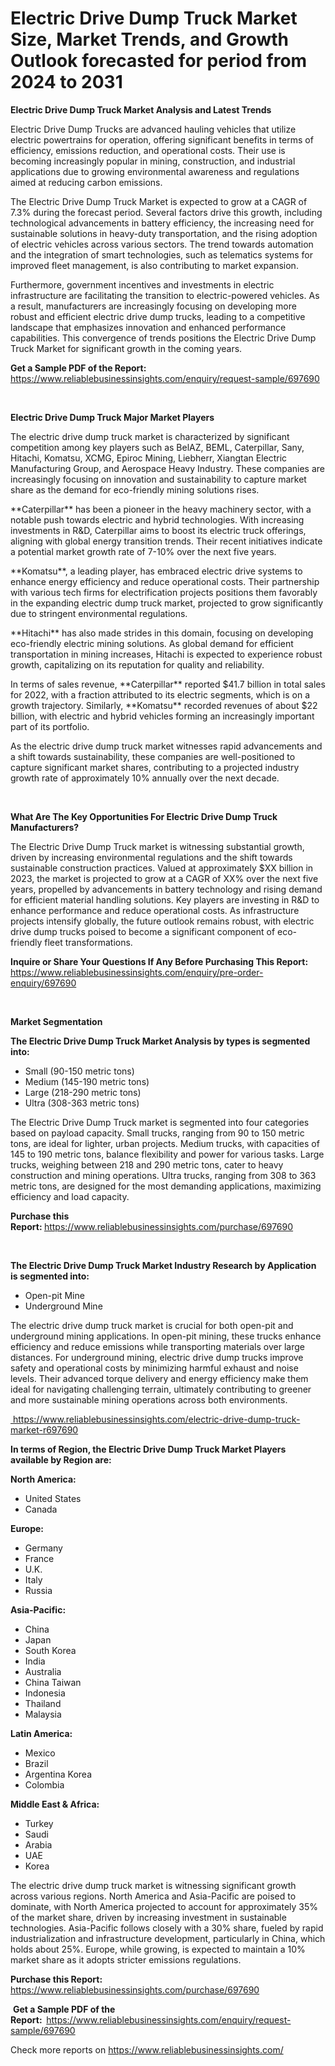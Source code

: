 <p><h1>Electric Drive Dump Truck Market Size, Market Trends, and Growth Outlook forecasted for period from 2024 to 2031</h1></p><p><strong>Electric Drive Dump Truck Market Analysis and Latest Trends</strong></p>
<p><p>Electric Drive Dump Trucks are advanced hauling vehicles that utilize electric powertrains for operation, offering significant benefits in terms of efficiency, emissions reduction, and operational costs. Their use is becoming increasingly popular in mining, construction, and industrial applications due to growing environmental awareness and regulations aimed at reducing carbon emissions.</p><p>The Electric Drive Dump Truck Market is expected to grow at a CAGR of 7.3% during the forecast period. Several factors drive this growth, including technological advancements in battery efficiency, the increasing need for sustainable solutions in heavy-duty transportation, and the rising adoption of electric vehicles across various sectors. The trend towards automation and the integration of smart technologies, such as telematics systems for improved fleet management, is also contributing to market expansion. </p><p>Furthermore, government incentives and investments in electric infrastructure are facilitating the transition to electric-powered vehicles. As a result, manufacturers are increasingly focusing on developing more robust and efficient electric drive dump trucks, leading to a competitive landscape that emphasizes innovation and enhanced performance capabilities. This convergence of trends positions the Electric Drive Dump Truck Market for significant growth in the coming years.</p></p>
<p><strong>Get a Sample PDF of the Report:&nbsp;</strong> <a href="https://www.reliablebusinessinsights.com/enquiry/request-sample/697690?utm_campaign=1138&utm_medium=2&utm_source=Github&utm_content=ia&utm_term=27122024&utm_id=electric-drive-dump-truck">https://www.reliablebusinessinsights.com/enquiry/request-sample/697690</a></p>
<p>&nbsp;</p>
<p><strong>Electric Drive Dump Truck Major Market Players</strong></p>
<p><p>The electric drive dump truck market is characterized by significant competition among key players such as BelAZ, BEML, Caterpillar, Sany, Hitachi, Komatsu, XCMG, Epiroc Mining, Liebherr, Xiangtan Electric Manufacturing Group, and Aerospace Heavy Industry. These companies are increasingly focusing on innovation and sustainability to capture market share as the demand for eco-friendly mining solutions rises.</p><p>**Caterpillar** has been a pioneer in the heavy machinery sector, with a notable push towards electric and hybrid technologies. With increasing investments in R&D, Caterpillar aims to boost its electric truck offerings, aligning with global energy transition trends. Their recent initiatives indicate a potential market growth rate of 7-10% over the next five years.</p><p>**Komatsu**, a leading player, has embraced electric drive systems to enhance energy efficiency and reduce operational costs. Their partnership with various tech firms for electrification projects positions them favorably in the expanding electric dump truck market, projected to grow significantly due to stringent environmental regulations.</p><p>**Hitachi** has also made strides in this domain, focusing on developing eco-friendly electric mining solutions. As global demand for efficient transportation in mining increases, Hitachi is expected to experience robust growth, capitalizing on its reputation for quality and reliability.</p><p>In terms of sales revenue, **Caterpillar** reported $41.7 billion in total sales for 2022, with a fraction attributed to its electric segments, which is on a growth trajectory. Similarly, **Komatsu** recorded revenues of about $22 billion, with electric and hybrid vehicles forming an increasingly important part of its portfolio.</p><p>As the electric drive dump truck market witnesses rapid advancements and a shift towards sustainability, these companies are well-positioned to capture significant market shares, contributing to a projected industry growth rate of approximately 10% annually over the next decade.</p></p>
<p>&nbsp;</p>
<p><strong>What Are The Key Opportunities For Electric Drive Dump Truck Manufacturers?</strong></p>
<p><p>The Electric Drive Dump Truck market is witnessing substantial growth, driven by increasing environmental regulations and the shift towards sustainable construction practices. Valued at approximately $XX billion in 2023, the market is projected to grow at a CAGR of XX% over the next five years, propelled by advancements in battery technology and rising demand for efficient material handling solutions. Key players are investing in R&D to enhance performance and reduce operational costs. As infrastructure projects intensify globally, the future outlook remains robust, with electric drive dump trucks poised to become a significant component of eco-friendly fleet transformations.</p></p>
<p><strong>Inquire or Share Your Questions If Any Before Purchasing This Report:</strong> <a href="https://www.reliablebusinessinsights.com/enquiry/pre-order-enquiry/697690?utm_campaign=1138&utm_medium=2&utm_source=Github&utm_content=ia&utm_term=27122024&utm_id=electric-drive-dump-truck">https://www.reliablebusinessinsights.com/enquiry/pre-order-enquiry/697690</a></p>
<p>&nbsp;</p>
<p><strong>Market Segmentation</strong></p>
<p><strong>The Electric Drive Dump Truck Market Analysis by types is segmented into:</strong></p>
<p><ul><li>Small (90-150 metric tons)</li><li>Medium (145-190 metric tons)</li><li>Large (218-290 metric tons)</li><li>Ultra (308-363 metric tons)</li></ul></p>
<p><p>The Electric Drive Dump Truck market is segmented into four categories based on payload capacity. Small trucks, ranging from 90 to 150 metric tons, are ideal for lighter, urban projects. Medium trucks, with capacities of 145 to 190 metric tons, balance flexibility and power for various tasks. Large trucks, weighing between 218 and 290 metric tons, cater to heavy construction and mining operations. Ultra trucks, ranging from 308 to 363 metric tons, are designed for the most demanding applications, maximizing efficiency and load capacity.</p></p>
<p><strong>Purchase this Report:&nbsp;</strong><a href="https://www.reliablebusinessinsights.com/purchase/697690?utm_campaign=1138&utm_medium=2&utm_source=Github&utm_content=ia&utm_term=27122024&utm_id=electric-drive-dump-truck">https://www.reliablebusinessinsights.com/purchase/697690</a></p>
<p>&nbsp;</p>
<p><strong>The Electric Drive Dump Truck Market Industry Research by Application is segmented into:</strong></p>
<p><ul><li>Open-pit Mine</li><li>Underground Mine</li></ul></p>
<p><p>The electric drive dump truck market is crucial for both open-pit and underground mining applications. In open-pit mining, these trucks enhance efficiency and reduce emissions while transporting materials over large distances. For underground mining, electric drive dump trucks improve safety and operational costs by minimizing harmful exhaust and noise levels. Their advanced torque delivery and energy efficiency make them ideal for navigating challenging terrain, ultimately contributing to greener and more sustainable mining operations across both environments.</p></p>
<p><a href="https://www.reliablebusinessinsights.com/electric-drive-dump-truck-market-r697690?utm_campaign=1138&utm_medium=2&utm_source=Github&utm_content=ia&utm_term=27122024&utm_id=electric-drive-dump-truck">&nbsp;https://www.reliablebusinessinsights.com/electric-drive-dump-truck-market-r697690</a></p>
<p><strong>In terms of Region, the Electric Drive Dump Truck Market Players available by Region are:</strong></p>
<p>
    <p> <strong> North America: </strong>
        <ul>
            <li>United States</li>
            <li>Canada</li>
        </ul>
        </p> 
    <p> <strong> Europe: </strong>
        <ul>
            <li>Germany</li>
            <li>France</li>
            <li>U.K.</li>
            <li>Italy</li>
            <li>Russia</li>
        </ul>
        </p> 
    <p> <strong> Asia-Pacific: </strong>
        <ul>
            <li>China</li>
            <li>Japan</li>
            <li>South Korea</li>
            <li>India</li>
            <li>Australia</li>
            <li>China Taiwan</li>
            <li>Indonesia</li>
            <li>Thailand</li>
            <li>Malaysia</li>
        </ul>
        </p> 
    <p> <strong> Latin America: </strong>
        <ul>
            <li>Mexico</li>
            <li>Brazil</li>
            <li>Argentina Korea</li>
            <li>Colombia</li>
        </ul>
        </p> 
    <p> <strong> Middle East & Africa: </strong>
        <ul>
            <li>Turkey</li>
            <li>Saudi</li>
            <li>Arabia</li>
            <li>UAE</li>
            <li>Korea</li>
        </ul>
    </p>
    </p>
<p><p>The electric drive dump truck market is witnessing significant growth across various regions. North America and Asia-Pacific are poised to dominate, with North America projected to account for approximately 35% of the market share, driven by increasing investment in sustainable technologies. Asia-Pacific follows closely with a 30% share, fueled by rapid industrialization and infrastructure development, particularly in China, which holds about 25%. Europe, while growing, is expected to maintain a 10% market share as it adopts stricter emissions regulations.</p></p>
<p><strong>Purchase this Report: </strong><a href="https://www.reliablebusinessinsights.com/purchase/697690?utm_campaign=1138&utm_medium=2&utm_source=Github&utm_content=ia&utm_term=27122024&utm_id=electric-drive-dump-truck">https://www.reliablebusinessinsights.com/purchase/697690</a></p>
<p>&nbsp;<strong>Get a Sample PDF of the Report:&nbsp;&nbsp;</strong><a href="https://www.reliablebusinessinsights.com/enquiry/request-sample/697690?utm_campaign=1138&utm_medium=2&utm_source=Github&utm_content=ia&utm_term=27122024&utm_id=electric-drive-dump-truck">https://www.reliablebusinessinsights.com/enquiry/request-sample/697690</a></p>
<p><strong></strong></p>
<p>Check more reports on <a href="https://www.reliablebusinessinsights.com/?utm_campaign=1138&utm_medium=2&utm_source=Github&utm_content=ia&utm_term=27122024&utm_id=electric-drive-dump-truck">https://www.reliablebusinessinsights.com/</a></p>